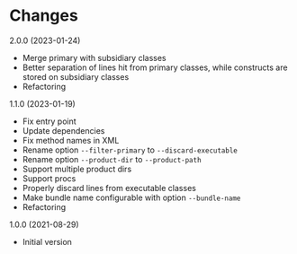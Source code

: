Changes
=======

2.0.0 (2023-01-24)

- Merge primary with subsidiary classes
- Better separation of lines hit from primary classes, while constructs are stored on subsidiary classes
- Refactoring


1.1.0 (2023-01-19)

- Fix entry point
- Update dependencies
- Fix method names in XML
- Rename option `--filter-primary` to `--discard-executable`
- Rename option `--product-dir` to `--product-path`
- Support multiple product dirs
- Support procs
- Properly discard lines from executable classes
- Make bundle name configurable with option `--bundle-name`
- Refactoring


1.0.0 (2021-08-29)

- Initial version
